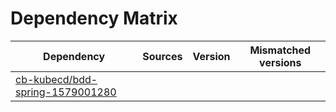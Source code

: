 # Dependency Matrix

Dependency | Sources | Version | Mismatched versions
---------- | ------- | ------- | -------------------
[cb-kubecd/bdd-spring-1579001280](https://github.com/cb-kubecd/bdd-spring-1579001280.git) |  | []() | 
